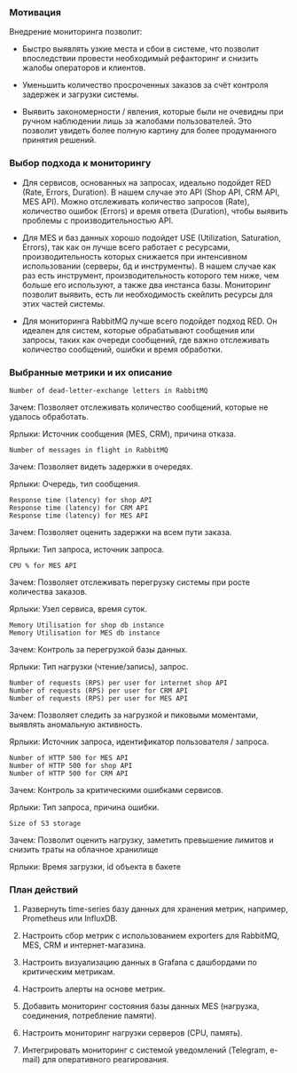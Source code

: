 ### Мотивация

Внедрение мониторинга позволит:

- Быстро выявлять узкие места и сбои в системе, что позволит впоследствии провести необходимый рефакторинг и снизить жалобы операторов и клиентов.

- Уменьшить количество просроченных заказов за счёт контроля задержек и загрузки системы.

- Выявить закономерности / явления, которые были не очевидны при ручном наблюдении лишь за жалобами пользователей. Это позволит увидеть более полную картину
для более продуманного принятия решений.

### Выбор подхода к мониторингу

- Для сервисов, основанных на запросах, идеально подойдет RED (Rate, Errors, Duration). В нашем случае это API (Shop API, CRM API, MES API).
Можно отслеживать количество запросов (Rate), количество ошибок (Errors) и время ответа (Duration), чтобы выявить проблемы с производительностью API.

- Для MES и баз данных хорошо подойдет USE (Utilization, Saturation, Errors), так как он лучше всего работает с ресурсами, 
производительность которых снижается при интенсивном использовании (серверы, бд и инструменты). В нашем случае как раз есть 
инструмент, производительность которого тем ниже, чем больше его используют, а также два инстанса базы. Мониторинг позволит выявить, есть ли необходимость
скейлить ресурсы для этих частей системы.

- Для мониторинга RabbitMQ лучше всего подойдет подход RED. Он идеален для систем, которые обрабатывают сообщения или запросы, 
таких как очереди сообщений, где важно отслеживать количество сообщений, ошибки и время обработки.

### Выбранные метрики и их описание

`Number of dead-letter-exchange letters in RabbitMQ`

Зачем: Позволяет отслеживать количество сообщений, которые не удалось обработать.

Ярлыки: Источник сообщения (MES, CRM), причина отказа.

`Number of messages in flight in RabbitMQ`

Зачем: Позволяет видеть задержки в очередях.

Ярлыки: Очередь, тип сообщения.

`Response time (latency) for shop API`   
`Response time (latency) for CRM API`  
`Response time (latency) for MES API`  

Зачем: Позволяет оценить задержки на всем пути заказа.

Ярлыки: Тип запроса, источник запроса.

`CPU % for MES API`

Зачем: Позволяет отслеживать перегрузку системы при росте количества заказов.

Ярлыки: Узел сервиса, время суток.

`Memory Utilisation for shop db instance`  
`Memory Utilisation for MES db instance`

Зачем: Контроль за перегрузкой базы данных.

Ярлыки: Тип нагрузки (чтение/запись), запрос.

`Number of requests (RPS) per user for internet shop API`  
`Number of requests (RPS) per user for CRM API`  
`Number of requests (RPS) per user for MES API`  

Зачем: Позволяет следить за нагрузкой и пиковыми моментами, выявлять аномальную активность.

Ярлыки: Источник запроса, идентификатор пользователя / запроса.

`Number of HTTP 500 for MES API`  
`Number of HTTP 500 for shop API`  
`Number of HTTP 500 for CRM API`  

Зачем: Контроль за критическими ошибками сервисов.

Ярлыки: Тип запроса, причина ошибки.

`Size of S3 storage`

Зачем: Позволит оценить нагрузку, заметить превышение лимитов и снизить траты на облачное хранилище

Ярлыки: Время загрузки, id объекта в бакете

### План действий

1. Развернуть time-series базу данных для хранения метрик, например, Prometheus или InfluxDB.

2. Настроить сбор метрик с использованием exporters для RabbitMQ, MES, CRM и интернет-магазина.

3. Настроить визуализацию данных в Grafana с дашбордами по критическим метрикам.

4. Настроить алерты на основе метрик.

5. Добавить мониторинг состояния базы данных MES (нагрузка, соединения, потребление памяти).

6. Настроить мониторинг нагрузки серверов (CPU, память).

7. Интегрировать мониторинг с системой уведомлений (Telegram, e-mail) для оперативного реагирования.